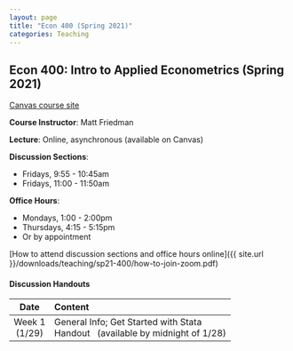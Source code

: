 ```yaml
---
layout: page
title: "Econ 400 (Spring 2021)"
categories: Teaching
---
```


## Econ 400: Intro to Applied Econometrics (Spring 2021)

[Canvas course site](https://canvas.wisc.edu/courses/243632)

**Course Instructor**: Matt Friedman

**Lecture**: Online, asynchronous (available on Canvas)

**Discussion Sections**:

* Fridays, 9:55 - 10:45am
* Fridays, 11:00 - 11:50am

**Office Hours**:

* Mondays, 1:00 - 2:00pm
* Thursdays, 4:15 - 5:15pm
* Or by appointment

[How to attend discussion sections and office hours online]({{ site.url }}/downloads/teaching/sp21-400/how-to-join-zoom.pdf)

#### Discussion Handouts

|     Date    |                     Content                     |
|:-----------:|	:---------------------------------------------- |
| Week 1 <br> (1/29) | General Info; Get Started with Stata <br> Handout &nbsp; (available by midnight of 1/28) |